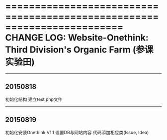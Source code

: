 ========================================================================
CHANGE LOG: Website-Onethink: Third Division's Organic Farm (参课实验田)
========================================================================

--------
20150818
--------
初始化结构
建立test php文件

--------
20150819
--------
初始化安装Onethink V1.1
设置DB与网站内容
代码添加相应类(Issue, Idea)
